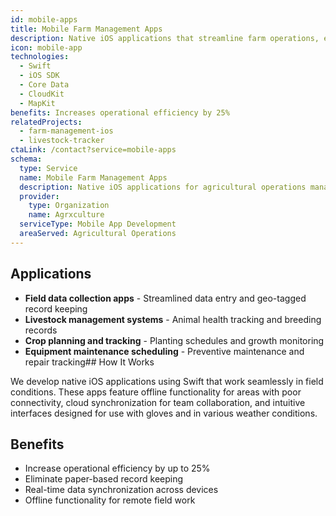 ```yaml
---
id: mobile-apps
title: Mobile Farm Management Apps
description: Native iOS applications that streamline farm operations, enabling farmers to manage their operations efficiently from anywhere in the field.
icon: mobile-app
technologies:
  - Swift
  - iOS SDK
  - Core Data
  - CloudKit
  - MapKit
benefits: Increases operational efficiency by 25%
relatedProjects:
  - farm-management-ios
  - livestock-tracker
ctaLink: /contact?service=mobile-apps
schema:
  type: Service
  name: Mobile Farm Management Apps
  description: Native iOS applications for agricultural operations management
  provider:
    type: Organization
    name: Agrxculture
  serviceType: Mobile App Development
  areaServed: Agricultural Operations
---
```


## Applications

- **Field data collection apps** - Streamlined data entry and geo-tagged record keeping
- **Livestock management systems** - Animal health tracking and breeding records
- **Crop planning and tracking** - Planting schedules and growth monitoring
- **Equipment maintenance scheduling** - Preventive maintenance and repair tracking## How It Works

We develop native iOS applications using Swift that work seamlessly in field conditions. These apps feature offline functionality for areas with poor connectivity, cloud synchronization for team collaboration, and intuitive interfaces designed for use with gloves and in various weather conditions.

## Benefits

- Increase operational efficiency by up to 25%
- Eliminate paper-based record keeping
- Real-time data synchronization across devices
- Offline functionality for remote field work
